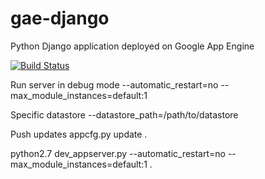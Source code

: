 # gae-django
Python Django application deployed on Google App Engine


[![Build Status](https://travis-ci.org/egenerat/gae-django.svg?branch=master)](https://travis-ci.org/egenerat/gae-django)

Run server in debug mode
--automatic_restart=no --max_module_instances=default:1

Specific datastore
--datastore_path=/path/to/datastore

Push updates
appcfg.py update .

python2.7 dev_appserver.py --automatic_restart=no --max_module_instances=default:1 .